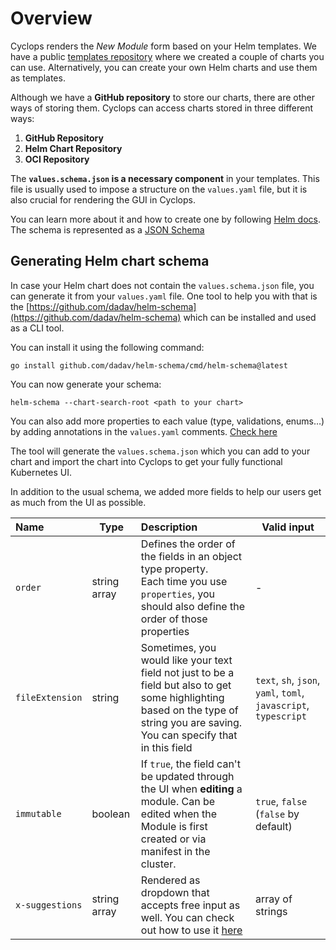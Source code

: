 # Overview

Cyclops renders the _New Module_ form based on your Helm templates. We have a public [templates repository](https://github.com/cyclops-ui/templates) where we created a couple of charts you can use. Alternatively, you can create your own Helm charts and use them as templates.

Although we have a **GitHub repository** to store our charts, there are other ways of storing them. Cyclops can access charts stored in three different ways:

1. **GitHub Repository**
2. **Helm Chart Repository**
3. **OCI Repository**

The **`values.schema.json` is a necessary component** in your templates. This file is usually used to impose a structure on the `values.yaml` file, but it is also crucial for rendering the GUI in Cyclops.

You can learn more about it and how to create one by following [Helm docs](https://helm.sh/docs/topics/charts/#schema-files). The schema is represented as a [JSON Schema](https://json-schema.org/)

## Generating Helm chart schema

In case your Helm chart does not contain the `values.schema.json` file, you can generate it from your `values.yaml` file. One tool to help you with that is the [https://github.com/dadav/helm-schema](https://github.com/dadav/helm-schema) which can be installed and used as a CLI tool.

You can install it using the following command:
```shell
go install github.com/dadav/helm-schema/cmd/helm-schema@latest
```

You can now generate your schema:
```shell
helm-schema --chart-search-root <path to your chart>
```

You can also add more properties to each value (type, validations, enums…) by adding annotations in the `values.yaml` comments. [Check here](https://github.com/dadav/helm-schema?tab=readme-ov-file#annotations)

The tool will generate the `values.schema.json` which you can add to your chart and import the chart into Cyclops to get your fully functional Kubernetes UI.

In addition to the usual schema, we added more fields to help our users get as much from the UI as possible.

| Name            | Type         | Description                                                                                                                                                                       | Valid input                                                      |
|:----------------|--------------|:----------------------------------------------------------------------------------------------------------------------------------------------------------------------------------|------------------------------------------------------------------|
| `order`         | string array | Defines the order of the fields in an object type property. <br/> Each time you use `properties`, you should also define the order of those properties                            | -                                                                |
| `fileExtension` | string       | Sometimes, you would like your text field not just to be a field but also to get some highlighting based on the type of string you are saving. You can specify that in this field | `text`, `sh`, `json`, `yaml`, `toml`, `javascript`, `typescript` |
| `immutable`     | boolean      | If `true`, the field can't be updated through the UI when __editing__ a module. Can be edited when the Module is first created or via manifest in the cluster.                    | `true`, `false` (`false` by default)                             |
| `x-suggestions` | string array | Rendered as dropdown that accepts free input as well. You can check out how to use it [here](https://github.com/cyclops-ui/templates/blob/x-suggestions-demo/app-template/values.schema.json) | array of strings                                     |
